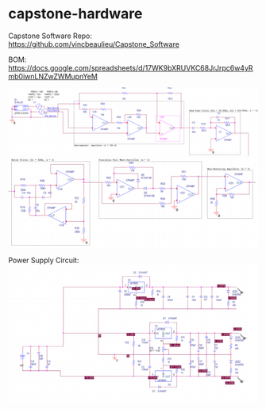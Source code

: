 # capstone-hardware

Capstone Software Repo: https://github.com/vincbeaulieu/Capstone_Software

BOM: https://docs.google.com/spreadsheets/d/17WK9bXRUVKC68JrJrpc6w4yRmb0iwnLNZwZWMupnYeM

![](/media/sch_1.png)
![](/media/sch_2.png)

Power Supply Circuit:
![](/media/sch_3.png)
